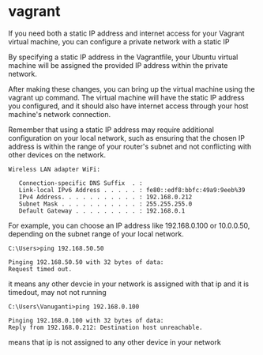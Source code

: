 # vagrant

If you need both a static IP address and internet access for your Vagrant virtual machine, you can configure a private network with a static IP

By specifying a static IP address in the Vagrantfile, your Ubuntu virtual machine will be assigned the provided IP address within the private network.

After making these changes, you can bring up the virtual machine using the vagrant up command. The virtual machine will have the static IP address you configured, and it should also have internet access through your host machine's network connection.

Remember that using a static IP address may require additional configuration on your local network, such as ensuring that the chosen IP address is within the range of your router's subnet and not conflicting with other devices on the network.

```
Wireless LAN adapter WiFi:

   Connection-specific DNS Suffix  . :
   Link-local IPv6 Address . . . . . : fe80::edf8:bbfc:49a9:9eeb%39
   IPv4 Address. . . . . . . . . . . : 192.168.0.212
   Subnet Mask . . . . . . . . . . . : 255.255.255.0
   Default Gateway . . . . . . . . . : 192.168.0.1

```

For example, you can choose an IP address like 192.168.0.100 or 10.0.0.50, depending on the subnet range of your local network.

```
C:\Users>ping 192.168.50.50

Pinging 192.168.50.50 with 32 bytes of data:
Request timed out.
```
it means any other devcie in your network is assigned with that ip and it is timedout, may not not running

```
C:\Users\Vanuganti>ping 192.168.0.100

Pinging 192.168.0.100 with 32 bytes of data:
Reply from 192.168.0.212: Destination host unreachable.
```
means that ip is not assigned to any other device in your network
